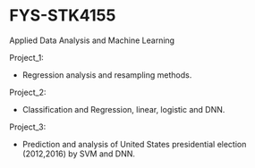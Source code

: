 # FYS-STK4155
Applied Data Analysis and Machine Learning

Project_1:
 - Regression analysis and resampling methods.
 
Project_2:
 - Classification and Regression, linear, logistic and DNN.
 
Project_3:
 - Prediction and analysis of United States presidential election (2012,2016) by SVM and DNN.
